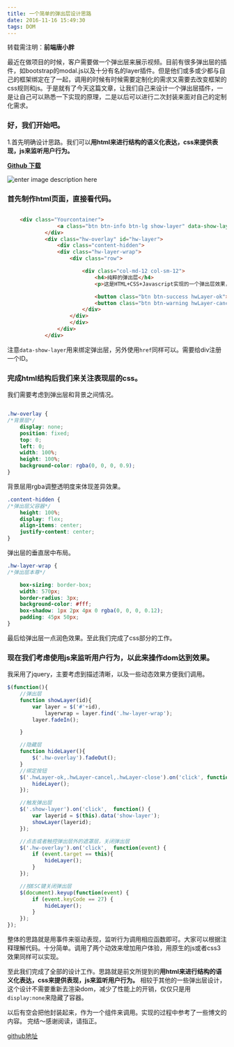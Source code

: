 ```yaml
---
title: 一个简单的弹出层设计思路
date: 2016-11-16 15:49:30
tags: DOM
---
```



转载需注明：**前端唐小胖**


最近在做项目的时候，客户需要做一个弹出层来展示视频。目前有很多弹出层的插件，如bootstrap的modal.js以及十分有名的layer插件。但是他们或多或少都与自己的框架绑定在了一起，调用的时候有时候需要定制化的需求又需要去改变框架的css规则和js。于是就有了今天这篇文章，让我们自己来设计一个弹出层插件，一是让自己可以熟悉一下实现的原理，二是以后可以进行二次封装来面对自己的定制化需求。

### 好，我们开始吧。

1.首先明确设计思路。我们可以**用html来进行结构的语义化表达，css来提供表现，js来监听用户行为。**

**[Github 下载](https://github.com/awesomeric/modalbox)**

![enter image description here](http://www.tangyc.top/images/modalbox.png)




### 首先制作html页面，直接看代码。

```html

	<div class="Yourcontainer">
				<a class="btn btn-info btn-lg show-layer" data-show-layer="hw-layer" >点击弹出层</a>
			</div>
			<div class="hw-overlay" id="hw-layer">
				<div class="content-hidden">
				<div class="hw-layer-wrap">
					<div class="row">

						<div class="col-md-12 col-sm-12">
							<h4>纯粹的弹出层</h4>
							<p>这是HTML+CSS+Javascript实现的一个弹出层效果，采用了响应式布局，希望玩的开心！</p>

							<button class="btn btn-success hwLayer-ok">确 定</button>
							<button class="btn btn-warning hwLayer-cancel">取 消</button>
						</div>
					</div>
					</div>
				</div>
			</div>
```
注意`data-show-layer`用来绑定弹出层，另外使用`href`同样可以。需要给div注册一个ID。


### 完成html结构后我们来关注表现层的css。

我们需要考虑到弹出层和背景之间情况。

```css

.hw-overlay {
/*背景层*/  
    display: none;
    position: fixed;
    top: 0;
    left: 0;
    width: 100%;
    height: 100%;
    background-color: rgba(0, 0, 0, 0.9);
}
```
背景层用rgba调整透明度来体现差异效果。
```css
.content-hidden {
/*弹出层父容器*/
    height: 100%;
    display: flex;
    align-items: center;
    justify-content: center;
}
```
弹出层的垂直居中布局。


```css
.hw-layer-wrap {
/*弹出层本尊*/

    box-sizing: border-box;
    width: 570px;
    border-radius: 3px;
    background-color: #fff;
    box-shadow: 1px 2px 4px 0 rgba(0, 0, 0, 0.12);
    padding: 45px 50px;
}
```
最后给弹出层一点润色效果。至此我们完成了css部分的工作。


### 现在我们考虑使用js来监听用户行为，以此来操作dom达到效果。
我采用了jquery，主要考虑到描述清晰，以及一些动态效果方便我们调用。

```javascript
$(function(){
	//弹出层
	function showLayer(id){
		var layer = $('#'+id),
			layerwrap = layer.find('.hw-layer-wrap');
		layer.fadeIn();

	}

	//隐藏层
	function hideLayer(){
		$('.hw-overlay').fadeOut();
	}
	//绑定按钮
	$('.hwLayer-ok,.hwLayer-cancel,.hwLayer-close').on('click', function() {
		hideLayer();
	});

	//触发弹出层
	$('.show-layer').on('click',  function() {
		var layerid = $(this).data('show-layer');
		showLayer(layerid);
	});

	//点击或者触控弹出层外的遮罩层，关闭弹出层
	$('.hw-overlay').on('click',  function(event) {
		if (event.target == this){
			hideLayer();
		}
	});

	//按ESC键关闭弹出层
	$(document).keyup(function(event) {
		if (event.keyCode == 27) {
			hideLayer();
		}
	});
});
```
整体的思路就是用事件来驱动表现，监听行为调用相应函数即可。大家可以根据注释理解代码。十分简单。调用了两个动效来增加用户体验，用原生的js或者css3效果同样可以实现。

至此我们完成了全部的设计工作。思路就是前文所提到的**用html来进行结构的语义化表达，css来提供表现，js来监听用户行为。**
相较于其他的一些弹出层设计，这个设计不需要重新去渲染dom，减少了性能上的开销，仅仅只是用`display:none`来隐藏了容器。



以后有空会把他封装起来，作为一个组件来调用。实现的过程中参考了一些博文的内容。
完结～感谢阅读，请指正。


[github地址](https://github.com/awesomeric/modalbox)

